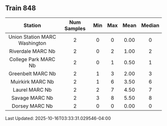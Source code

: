 ## Train 848

| Station | Num Samples | Min | Max | Mean | Median |
| :-----: | :---------: | :-: | :-: | :--: | :----: |
| Union Station MARC Washington | 2 | 0 | 0 | 0.00 | 0 |
| Riverdale MARC Nb | 2 | 0 | 2 | 1.00 | 2 |
| College Park MARC Nb | 2 | 0 | 1 | 0.50 | 1 |
| Greenbelt MARC Nb | 2 | 1 | 3 | 2.00 | 3 |
| Muirkirk MARC Nb | 2 | 1 | 6 | 3.50 | 6 |
| Laurel MARC Nb | 2 | 2 | 7 | 4.50 | 7 |
| Savage MARC Nb | 2 | 3 | 8 | 5.50 | 8 |
| Dorsey MARC Nb | 2 | 0 | 0 | 0.00 | 0 |


Last Updated: 2025-10-16T03:33:31.029546-04:00